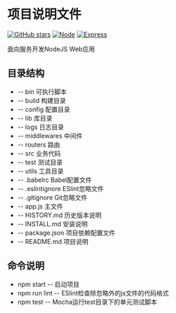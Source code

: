 # 项目说明文件
[![GitHub stars](https://img.shields.io/github/stars/badges/shields.svg?style=social&label=Star)](1)
[![Node](https://img.shields.io/badge/node-8.1.4-brightgreen.svg)]()
[![Express](https://img.shields.io/badge/express-4.15.2-blue.svg)]()

面向服务开发NodeJS Web应用

## 目录结构
* -- bin 可执行脚本
* -- build 构建目录
* -- config 配置目录
* -- lib 库目录
* -- logs 日志目录
* -- middlewares 中间件
* -- routers 路由
* -- src 业务代码
* -- test 测试目录
* -- utils 工具目录
* -- .babelrc Babel配置文件
* -- .eslintignore ESlint忽略文件
* -- .gitignore Git忽略文件
* -- app.js 主文件
* -- HISTORY.md 历史版本说明
* -- INSTALL.md 安装说明
* -- package.json 项目依赖配置文件
* -- README.md 项目说明

## 命令说明
* npm start -- 启动项目
* npm run lint -- ESlint检查除忽略外的js文件的代码格式
* npm test -- Mocha运行test目录下的单元测试脚本
